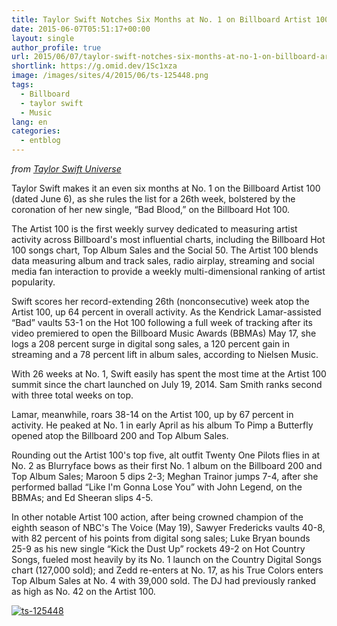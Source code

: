 ```yaml
---
title: Taylor Swift Notches Six Months at No. 1 on Billboard Artist 100
date: 2015-06-07T05:51:17+00:00
layout: single
author_profile: true
url: 2015/06/07/taylor-swift-notches-six-months-at-no-1-on-billboard-artist-100/
shortlink: https://g.omid.dev/1Sc1xza
image: /images/sites/4/2015/06/ts-125448.png
tags:
  - Billboard
  - taylor swift
  - Music
lang: en
categories: 
  - entblog
---
```

_from [Taylor Swift Universe](https://plus.google.com/112861411761704696473/posts/HE9kvAgD9tb)_

Taylor Swift makes it an even six months at No. 1 on the Billboard Artist 100 (dated June 6), as she rules the list for a 26th week, bolstered by the coronation of her new single, “Bad Blood,” on the Billboard Hot 100.

The Artist 100 is the first weekly survey dedicated to measuring artist activity across Billboard's most influential charts, including the Billboard Hot 100 songs chart, Top Album Sales and the Social 50. The Artist 100 blends data measuring album and track sales, radio airplay, streaming and social media fan interaction to provide a weekly multi-dimensional ranking of artist popularity.

Swift scores her record-extending 26th (nonconsecutive) week atop the Artist 100, up 64 percent in overall activity. As the Kendrick Lamar-assisted “Bad” vaults 53-1 on the Hot 100 following a full week of tracking after its video premiered to open the Billboard Music Awards (BBMAs) May 17, she logs a 208 percent surge in digital song sales, a 120 percent gain in streaming and a 78 percent lift in album sales, according to Nielsen Music.

With 26 weeks at No. 1, Swift easily has spent the most time at the Artist 100 summit since the chart launched on July 19, 2014. Sam Smith ranks second with three total weeks on top.

Lamar, meanwhile, roars 38-14 on the Artist 100, up by 67 percent in activity. He peaked at No. 1 in early April as his album To Pimp a Butterfly opened atop the Billboard 200 and Top Album Sales.

Rounding out the Artist 100's top five, alt outfit Twenty One Pilots flies in at No. 2 as Blurryface bows as their first No. 1 album on the Billboard 200 and Top Album Sales; Maroon 5 dips 2-3; Meghan Trainor jumps 7-4, after she performed ballad “Like I'm Gonna Lose You” with John Legend, on the BBMAs; and Ed Sheeran slips 4-5.

In other notable Artist 100 action, after being crowned champion of the eighth season of NBC's The Voice (May 19), Sawyer Fredericks vaults 40-8, with 82 percent of his points from digital song sales; Luke Bryan bounds 25-9 as his new single “Kick the Dust Up” rockets 49-2 on Hot Country Songs, fueled most heavily by its No. 1 launch on the Country Digital Songs chart (127,000 sold); and Zedd re-enters at No. 17, as his True Colors enters Top Album Sales at No. 4 with 39,000 sold. The DJ had previously ranked as high as No. 42 on the Artist 100.

[![ts-125448](/images/2015/06/ts-125448.png)](/images/2015/06/ts-125448.png)